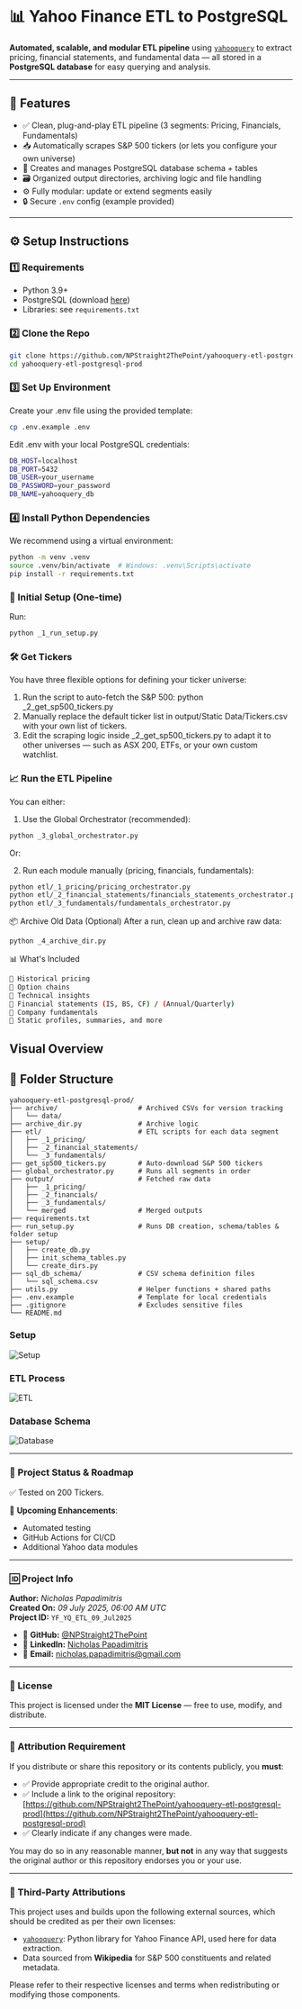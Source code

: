 # 📊 Yahoo Finance ETL to PostgreSQL

**Automated, scalable, and modular ETL pipeline** using [`yahooquery`](https://github.com/dpguthrie/yahooquery) to extract pricing, financial statements, and fundamental data — all stored in a **PostgreSQL database** for easy querying and analysis.

---

## 🚀 Features

- ✅ Clean, plug-and-play ETL pipeline (3 segments: Pricing, Financials, Fundamentals)
- 📥 Automatically scrapes S&P 500 tickers (or lets you configure your own universe)
- 🧱 Creates and manages PostgreSQL database schema + tables
- 🗃️ Organized output directories, archiving logic and file handling
- ⚙️ Fully modular: update or extend segments easily
- 🔒 Secure `.env` config (example provided)

---

## ⚙️ Setup Instructions

### 1️⃣ Requirements

- Python 3.9+
- PostgreSQL (download [here](https://www.postgresql.org/download/))
- Libraries: see `requirements.txt`

### 2️⃣ Clone the Repo

```bash
git clone https://github.com/NPStraight2ThePoint/yahooquery-etl-postgresql-prod.git
cd yahooquery-etl-postgresql-prod
```

### 3️⃣ Set Up Environment

Create your .env file using the provided template:
```bash
cp .env.example .env
```
Edit .env with your local PostgreSQL credentials:
```bash
DB_HOST=localhost
DB_PORT=5432
DB_USER=your_username
DB_PASSWORD=your_password
DB_NAME=yahooquery_db
```
### 4️⃣ Install Python Dependencies

We recommend using a virtual environment:
```bash
python -m venv .venv
source .venv/bin/activate  # Windows: .venv\Scripts\activate
pip install -r requirements.txt
```

### 🧱 Initial Setup (One-time)

Run:
```bash
python _1_run_setup.py
```
### 🛠️ Get Tickers
You have three flexible options for defining your ticker universe:

1. Run the script to auto-fetch the S&P 500: python _2_get_sp500_tickers.py
2. Manually replace the default ticker list in output/Static Data/Tickers.csv with your own list of tickers.
3. Edit the scraping logic inside _2_get_sp500_tickers.py
   to adapt it to other universes — such as ASX 200, ETFs, or your own custom watchlist.

### 📈 Run the ETL Pipeline

You can either:

1. Use the Global Orchestrator (recommended):
```bash
python _3_global_orchestrator.py
```

Or:

2. Run each module manually (pricing, financials, fundamentals):

```bash
python etl/_1_pricing/pricing_orchestrator.py
python etl/_2_financial_statements/financials_statements_orchestrator.py
python etl/_3_fundamentals/fundamentals_orchestrator.py
```

📦 Archive Old Data (Optional)
After a run, clean up and archive raw data:

```bash
python _4_archive_dir.py
```

📊 What's Included
```bash
📁 Historical pricing
📁 Option chains
📁 Technical insights
📁 Financial statements (IS, BS, CF) / (Annual/Quarterly)
📁 Company fundamentals
📁 Static profiles, summaries, and more
```
## Visual Overview

## 📁 Folder Structure

```text
yahooquery-etl-postgresql-prod/
├── archive/                    # Archived CSVs for version tracking
│   └── data/
├── archive_dir.py              # Archive logic
├── etl/                        # ETL scripts for each data segment
│   ├── _1_pricing/
│   ├── _2_financial_statements/
│   └── _3_fundamentals/                   
├── get_sp500_tickers.py        # Auto-download S&P 500 tickers
├── global_orchestrator.py      # Runs all segments in order
├── output/                     # Fetched raw data
│   ├── _1_pricing/
│   ├── _2_financials/
│   ├── _3_fundamentals/
│   └── merged                  # Merged outputs
├── requirements.txt
├── run_setup.py                # Runs DB creation, schema/tables & folder setup
├── setup/                     
│   ├── create_db.py
│   ├── init_schema_tables.py
│   └── create_dirs.py
├── sql_db_schema/              # CSV schema definition files
│   └── sql_schema.csv
├── utils.py                    # Helper functions + shared paths
├── .env.example                # Template for local credentials
├── .gitignore                  # Excludes sensitive files
└── README.md
```

### Setup
![Setup](https://raw.githubusercontent.com/NPStraight2ThePoint/yahooquery-etl-postgresql-prod/main/visuals/setup.png)

### ETL Process
![ETL](https://raw.githubusercontent.com/NPStraight2ThePoint/yahooquery-etl-postgresql-prod/main/visuals/ETL.png)

### Database Schema
![Database](https://raw.githubusercontent.com/NPStraight2ThePoint/yahooquery-etl-postgresql-prod/main/visuals/Database.png)

---

### 🧪 Project Status & Roadmap

✅ Tested on 200 Tickers.

📌 **Upcoming Enhancements**:
- Automated testing
- GitHub Actions for CI/CD
- Additional Yahoo data modules

---

### 🆔 Project Info

**Author:** *Nicholas Papadimitris*  
**Created On:** *09 July 2025, 06:00 AM UTC*  
**Project ID:** `YF_YQ_ETL_09_Jul2025`

- 🐙 **GitHub:** [@NPStraight2ThePoint](https://github.com/NPStraight2ThePoint)  
- 💼 **LinkedIn:** [Nicholas Papadimitris](https://www.linkedin.com/in/nicholas-papadimitris/)  
- 📧 **Email:** nicholas.papadimitris@gmail.com  

---

### 📄 License

This project is licensed under the **MIT License** — free to use, modify, and distribute.

---

### 🙏 Attribution Requirement

If you distribute or share this repository or its contents publicly, you **must**:

- ✅ Provide appropriate credit to the original author.
- ✅ Include a link to the original repository:  
  [https://github.com/NPStraight2ThePoint/yahooquery-etl-postgresql-prod](https://github.com/NPStraight2ThePoint/yahooquery-etl-postgresql-prod)
- ✅ Clearly indicate if any changes were made.

You may do so in any reasonable manner, **but not** in any way that suggests the original author or this repository endorses you or your use.

---

### 📢 Third-Party Attributions

This project uses and builds upon the following external sources, which should be credited as per their own licenses:

- [`yahooquery`](https://github.com/dpguthrie/yahooquery): Python library for Yahoo Finance API, used here for data extraction.
- Data sourced from **Wikipedia** for S&P 500 constituents and related metadata.

Please refer to their respective licenses and terms when redistributing or modifying those components.








